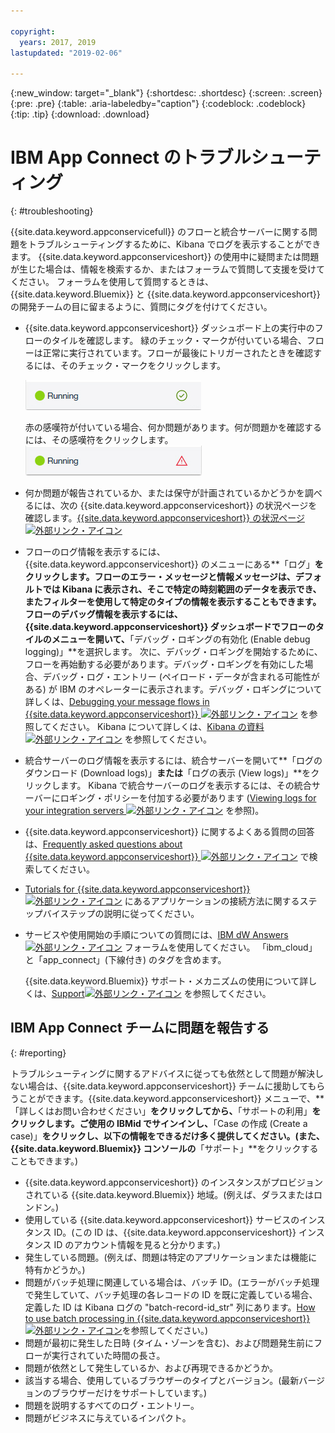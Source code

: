 ```yaml
---

copyright:
  years: 2017, 2019
lastupdated: "2019-02-06"

---
```


{:new_window: target="_blank"}
{:shortdesc: .shortdesc}
{:screen: .screen}
{:pre: .pre}
{:table: .aria-labeledby="caption"}
{:codeblock: .codeblock}
{:tip: .tip} 
{:download: .download}


# IBM App Connect のトラブルシューティング
{: #troubleshooting}

{{site.data.keyword.appconservicefull}} のフローと統合サーバーに関する問題をトラブルシューティングするために、Kibana でログを表示することができます。 {{site.data.keyword.appconserviceshort}} の使用中に疑問または問題が生じた場合は、情報を検索するか、またはフォーラムで質問して支援を受けてください。 フォーラムを使用して質問するときは、{{site.data.keyword.Bluemix}} と {{site.data.keyword.appconserviceshort}} の開発チームの目に留まるように、質問にタグを付けてください。

-   {{site.data.keyword.appconserviceshort}} ダッシュボード上の実行中のフローのタイルを確認します。 緑のチェック・マークが付いている場合、フローは正常に実行されています。フローが最後にトリガーされたときを確認するには、そのチェック・マークをクリックします。

    ![フローが正常に実行されていることを示す画面キャプチャー](/images/SuccessfulFlow.jpg)

    赤の感嘆符が付いている場合、何か問題があります。何が問題かを確認するには、その感嘆符をクリックします。![フローに問題があることを示す画面キャプチャー](/images/ErroredFlow.jpg)

-   何か問題が報告されているか、または保守が計画されているかどうかを調べるには、次の {{site.data.keyword.appconserviceshort}} の状況ページを確認します。[{{site.data.keyword.appconserviceshort}} の状況ページ ![外部リンク・アイコン](../../icons/launch-glyph.svg "外部リンク・アイコン")](https://developer.ibm.com/integration/docs/app-connect/app-connect-status/)
-   フローのログ情報を表示するには、{{site.data.keyword.appconserviceshort}} のメニューにある**「ログ」**をクリックします。フローのエラー・メッセージと情報メッセージは、デフォルトでは Kibana に表示され、そこで特定の時刻範囲のデータを表示でき、またフィルターを使用して特定のタイプの情報を表示することもできます。 フローのデバッグ情報を表示するには、{{site.data.keyword.appconserviceshort}} ダッシュボードでフローのタイルのメニューを開いて、**「デバッグ・ロギングの有効化 (Enable debug logging)」**を選択します。  次に、デバッグ・ロギングを開始するために、フローを再始動する必要があります。デバッグ・ロギングを有効にした場合、デバッグ・ログ・エントリー (ペイロード・データが含まれる可能性がある) が IBM のオペレーターに表示されます。デバッグ・ロギングについて詳しくは、[Debugging your message flows in {{site.data.keyword.appconserviceshort}} ![外部リンク・アイコン](../../icons/launch-glyph.svg "外部リンク・アイコン")](https://developer.ibm.com/integration/docs/app-connect/tutorials-for-ibm-app-connect/debugging-message-flows-ibm-app-connect/) を参照してください。  Kibana について詳しくは、[Kibana の資料 ![外部リンク・アイコン](../../icons/launch-glyph.svg "外部リンク・アイコン")](https://www.elastic.co/guide/en/kibana/4.0/discover.html) を参照してください。
-   統合サーバーのログ情報を表示するには、統合サーバーを開いて**「ログのダウンロード (Download logs)」**または**「ログの表示 (View logs)」**をクリックします。  Kibana で統合サーバーのログを表示するには、その統合サーバーにロギング・ポリシーを付加する必要があります ([Viewing logs for your integration servers ![外部リンク・アイコン](../../icons/launch-glyph.svg "外部リンク・アイコン")](https://developer.ibm.com/integration/docs/app-connect/tutorials-for-ibm-app-connect/running-your-ibm-integration-bus-solutions-in-ibm-app-connect-enterprise-beta-plan/viewing-logs-for-your-integration-servers-in-app-connect-enterprise-beta) を参照)。
-   {{site.data.keyword.appconserviceshort}} に関するよくある質問の回答は、[Frequently asked questions about {{site.data.keyword.appconserviceshort}}
![外部リンク・アイコン](../../icons/launch-glyph.svg "外部リンク・アイコン")](https://developer.ibm.com/integration/docs/app-connect/faq/) で検索してください。
-   [Tutorials for {{site.data.keyword.appconserviceshort}} ![外部リンク・アイコン](../../icons/launch-glyph.svg "外部リンク・アイコン")](https://developer.ibm.com/integration/docs/app-connect/tutorials-for-ibm-app-connect/) にあるアプリケーションの接続方法に関するステップバイステップの説明に従ってください。
-   サービスや使用開始の手順についての質問には、[IBM dW Answers ![外部リンク・アイコン](../../icons/launch-glyph.svg "外部リンク・アイコン")](https://developer.ibm.com/answers/topics/app_connect) フォーラムを使用してください。 「ibm_cloud」と「app_connect」(下線付き) のタグを含めます。

    {{site.data.keyword.Bluemix}} サポート・メカニズムの使用について詳しくは、[Support![外部リンク・アイコン](../../icons/launch-glyph.svg "外部リンク・アイコン")](https://cloud.ibm.com/unifiedsupport/supportcenter) を参照してください。

## IBM App Connect チームに問題を報告する
{: #reporting}

トラブルシューティングに関するアドバイスに従っても依然として問題が解決しない場合は、{{site.data.keyword.appconserviceshort}} チームに援助してもらうことができます。{{site.data.keyword.appconserviceshort}} メニューで、**「詳しくはお問い合わせください」**をクリックしてから、**「サポートの利用」**をクリックします。ご使用の IBMid でサインインし、**「Case の作成 (Create a case)」**をクリックし、以下の情報をできるだけ多く提供してください。(また、{{site.data.keyword.Bluemix}} コンソールの**「サポート」**をクリックすることもできます。) 

* {{site.data.keyword.appconserviceshort}} のインスタンスがプロビジョンされている {{site.data.keyword.Bluemix}} 地域。(例えば、ダラスまたはロンドン。)
* 使用している {{site.data.keyword.appconserviceshort}} サービスのインスタンス ID。(この ID は、{{site.data.keyword.appconserviceshort}} インスタンス ID のアカウント情報を見ると分かります。)
* 発生している問題。(例えば、問題は特定のアプリケーションまたは機能に特有かどうか。)
* 問題がバッチ処理に関連している場合は、バッチ ID。(エラーがバッチ処理で発生していて、バッチ処理の各レコードの ID を既に定義している場合、定義した ID は Kibana ログの "batch-record-id_str" 列にあります。[How to use batch processing in {{site.data.keyword.appconserviceshort}} ![外部リンク・アイコン](../../icons/launch-glyph.svg "外部リンク・アイコン")](https://developer.ibm.com/integration/docs/app-connect/toolbox-utilities/how-to-use-batch-processing-in-ibm-app-connect/)を参照してください。)
* 問題が最初に発生した日時 (タイム・ゾーンを含む)、および問題発生前にフローが実行されていた時間の長さ。
* 問題が依然として発生しているか、および再現できるかどうか。
* 該当する場合、使用しているブラウザーのタイプとバージョン。(最新バージョンのブラウザーだけをサポートしています。)
* 問題を説明するすべてのログ・エントリー。
* 問題がビジネスに与えているインパクト。
